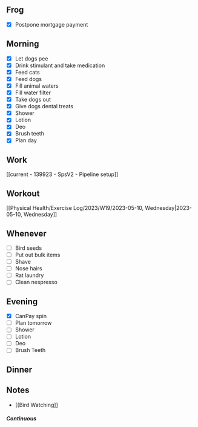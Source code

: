 ## Frog
- [x] Postpone mortgage payment

## Morning 
- [x] Let dogs pee
- [x] Drink stimulant and take medication
- [x] Feed cats
- [x] Feed dogs
- [x] Fill animal waters
- [x] Fill water filter
- [x] Take dogs out 
- [x] Give dogs dental treats
- [x] Shower
- [x] Lotion
- [x] Deo
- [x] Brush teeth
- [x] Plan day

## Work
[[current - 139923 - SpsV2 -  Pipeline setup]]

## Workout
[[Physical Health/Exercise Log/2023/W19/2023-05-10, Wednesday|2023-05-10, Wednesday]]

## Whenever
- [ ] Bird seeds
- [ ] Put out bulk items
- [ ] Shave
- [ ] Nose hairs
- [ ] Rat laundry
- [ ] Clean nespresso

## Evening
- [x] CanPay spin
- [ ] Plan tomorrow 
- [ ] Shower 
- [ ] Lotion 
- [ ] Deo 
- [ ] Brush Teeth 

## Dinner

## Notes 

- [[Bird Watching]]

##### Continuous 
